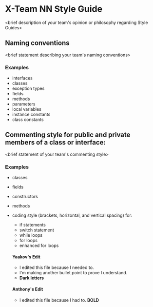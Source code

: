 # X-Team NN Style Guide

<brief description of your team's opinion or philosophy regarding Style Guides>

## Naming conventions

<brief statement describing your team's naming conventions>

### Examples
* interfaces
* classes
* exception types
* fields
* methods
* parameters
* local variables
* instance constants
* class constants

## Commenting style for public and private members of a class or interface:

<brief statement of your team's commenting style>

### Examples

* classes
* fields
* constructors
* methods
* coding style (brackets, horizontal, and vertical spacing) for:
  * if statements
  * switch statement
  * while loops
  * for loops
  * enhanced for loops
  
  #### Yaakov's Edit
  * I edited this file because I needed to.
   * I'm making another bullet point to prove I understand.
   * **Dark letters**
   
  #### Anthony's Edit
  * I edited this file because I had to.
  **BOLD**

